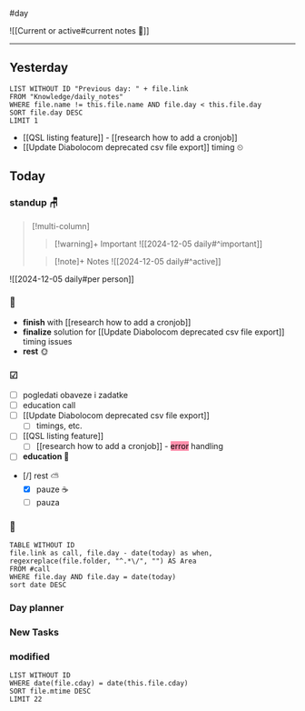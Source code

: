 #day

![[Current or active#current notes 📓]]

---
## Yesterday
```dataview
LIST WITHOUT ID "Previous day: " + file.link
FROM "Knowledge/daily_notes"
WHERE file.name != this.file.name AND file.day < this.file.day
SORT file.day DESC
LIMIT 1
```
- [[QSL listing feature]] - [[research how to add a cronjob]]
- [[Update Diabolocom deprecated csv file export]] timing ⏲

## Today

### standup 🪑

> [!multi-column]
>> [!warning]+ Important
>> ![[2024-12-05 daily#^important]]
>
>> [!note]+ Notes
>> ![[2024-12-05 daily#^active]]

![[2024-12-05 daily#per person]]

###  🎏
- **finish** with [[research how to add a cronjob]]
- **finalize** solution for [[Update Diabolocom deprecated csv file export]] timing issues
- **rest** 🌞

### ☑
- [ ] pogledati  obaveze i zadatke
- [ ] education call
- [ ] [[Update Diabolocom deprecated csv file export]]
	- [ ] timings, etc.
- [ ] [[QSL listing feature]]
	- [ ] [[research how to add a cronjob]] - <mark style="background: #FF5582A6;">error</mark> handling
- [ ] **education 🎒**
- [/] rest ⛅ 
	- [x] pauze ☕
	- [ ] pauza

### 🤙
```dataview
TABLE WITHOUT ID
file.link as call, file.day - date(today) as when, regexreplace(file.folder, "^.*\/", "") AS Area
FROM #call
WHERE file.day AND file.day = date(today)
sort date DESC
```

### Day planner

### New Tasks

### modified
```dataview
LIST WITHOUT ID
WHERE date(file.cday) = date(this.file.cday)
SORT file.mtime DESC
LIMIT 22
```
